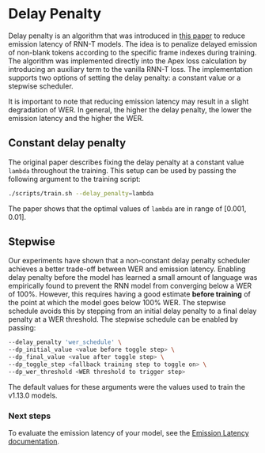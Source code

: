 # Delay Penalty

Delay penalty is an algorithm that was introduced in [this paper](https://arxiv.org/abs/2211.00490) to reduce emission latency of RNN-T models. The idea is to penalize delayed emission of non-blank tokens according to the specific frame indexes during training. The algorithm was implemented directly into the Apex loss calculation by introducing an auxiliary term to the vanilla RNN-T loss. The implementation supports two options of setting the delay penalty: a constant value or a stepwise scheduler.

It is important to note that reducing emission latency may result in a slight degradation of WER. In general, the higher the delay penalty, the lower the emission latency and the higher the WER.

## Constant delay penalty

The original paper describes fixing the delay penalty at a constant value `lambda` throughout the training. This setup can be used by passing the following argument to the training script:

```bash
./scripts/train.sh --delay_penalty=lambda
```

The paper shows that the optimal values of `lambda` are in range of [0.001, 0.01].

## Stepwise

Our experiments have shown that a non-constant delay penalty scheduler achieves a better trade-off between WER and emission latency. Enabling delay penalty before the model has learned a small amount of language was empirically found to prevent the RNN model from converging below a WER of 100%. However, this requires having a good estimate __before training__ of the point at which the model goes below 100% WER. The stepwise schedule avoids this by stepping from an initial delay penalty to a final delay penalty at a WER threshold. The stepwise schedule can be enabled by passing:

```bash
--delay_penalty 'wer_schedule' \
--dp_initial_value <value before toggle step> \
--dp_final_value <value after toggle step> \
--dp_toggle_step <fallback training step to toggle on> \
--dp_wer_threshold <WER threshold to trigger step>
```

The default values for these arguments were the values used to train the v1.13.0 models.

### Next steps

To evaluate the emission latency of your model, see the [Emission Latency documentation](./emission_latency.md).
